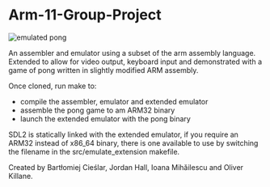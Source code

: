 # Arm-11-Group-Project

![emulated pong](https://user-images.githubusercontent.com/44177991/127006347-d3f9beaa-f501-427a-b123-5fdad9e2cc8e.png)

An assembler and emulator using a subset of the arm assembly language. Extended to allow for video output, keyboard input and demonstrated with a game of pong written in slightly modified ARM assembly.

Once cloned, run make to:
- compile the assembler, emulator and extended emulator
- assemble the pong game to am ARM32 binary
- launch the extended emulator with the pong binary

SDL2 is statically linked with the extended emulator, if you require an ARM32 instead of x86_64 binary, there is one available to use by switching the filename in the src/emulate_extension makefile.

Created by Bartłomiej Cieślar, Jordan Hall, Ioana Mihăilescu and Oliver Killane.

